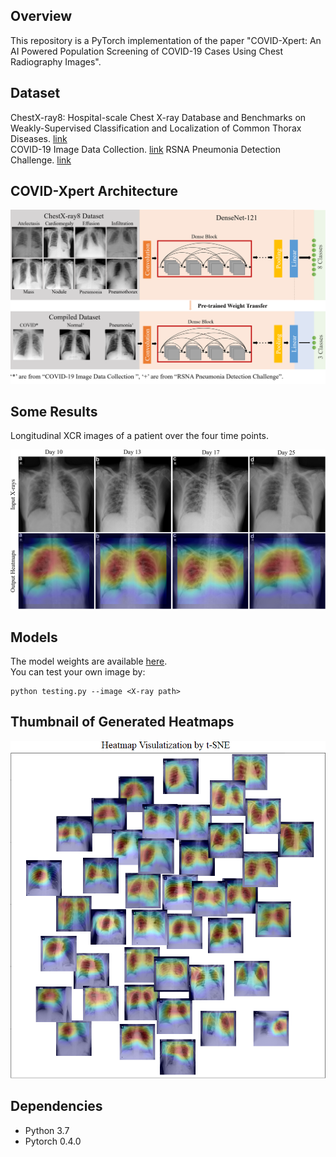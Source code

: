Overview
----
This repository is a PyTorch implementation of the paper "COVID-Xpert: An AI Powered Population Screening of COVID-19 Cases Using Chest Radiography Images".

Dataset
-----
ChestX-ray8: Hospital-scale Chest X-ray Database and Benchmarks on Weakly-Supervised Classification and Localization of Common Thorax Diseases. [link](https://nihcc.app.box.com/v/ChestXray-NIHCC)  
COVID-19 Image Data Collection. [link](https://github.com/ieee8023/covid-chestxray-dataset) 
RSNA Pneumonia Detection Challenge. [link](https://www.kaggle.com/c/rsna-pneumonia-detection-challenge) 


COVID-Xpert Architecture
----
![](readme/transfer_learning.PNG)

Some Results
----
Longitudinal XCR images of a patient over the four time points.  

![](readme/one_patient.PNG)



Models
----
The model weights are available [here](https://drive.google.com/drive/folders/1AUtsxjPNVJiTboFFTzzqyeCKBPvMxbII?usp=sharing).  
You can test your own image by:
```
python testing.py --image <X-ray path>
```

Thumbnail of Generated Heatmaps
-----
![](readme/heatmap.PNG)




Dependencies
-----
* Python 3.7
* Pytorch 0.4.0


